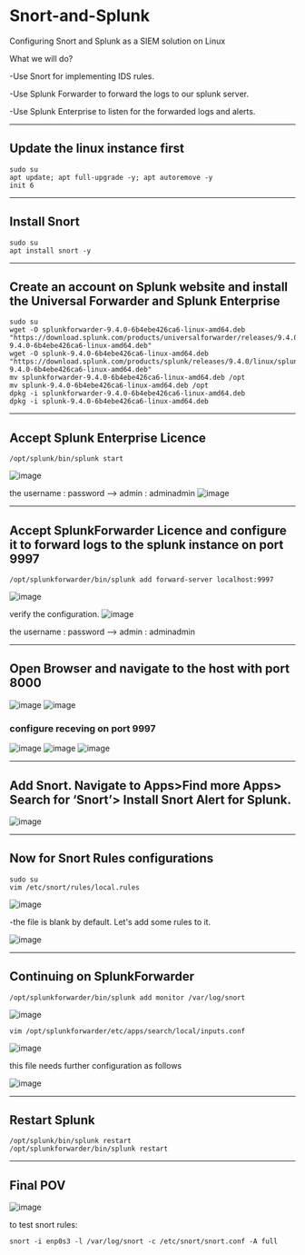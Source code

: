 # Snort-and-Splunk
Configuring Snort and Splunk as a SIEM solution on Linux

What we will do?

 -Use Snort for implementing IDS rules.
 
 -Use Splunk Forwarder to forward the logs to our splunk server.
 
 -Use Splunk Enterprise to listen for the forwarded logs and alerts.
 
--------------------------------------------------------

## Update the linux instance first

    sudo su
    apt update; apt full-upgrade -y; apt autoremove -y
    init 6
---------------------------------------------------------
## Install Snort

    sudo su
    apt install snort -y
----------------------------------------------------------
## Create an account on Splunk website and install the Universal Forwarder and Splunk Enterprise

    sudo su
    wget -O splunkforwarder-9.4.0-6b4ebe426ca6-linux-amd64.deb "https://download.splunk.com/products/universalforwarder/releases/9.4.0/linux/splunkforwarder-9.4.0-6b4ebe426ca6-linux-amd64.deb"
    wget -O splunk-9.4.0-6b4ebe426ca6-linux-amd64.deb "https://download.splunk.com/products/splunk/releases/9.4.0/linux/splunk-9.4.0-6b4ebe426ca6-linux-amd64.deb"
    mv splunkforwarder-9.4.0-6b4ebe426ca6-linux-amd64.deb /opt
    mv splunk-9.4.0-6b4ebe426ca6-linux-amd64.deb /opt
    dpkg -i splunkforwarder-9.4.0-6b4ebe426ca6-linux-amd64.deb
    dpkg -i splunk-9.4.0-6b4ebe426ca6-linux-amd64.deb
----------------------------------------------------------
## Accept Splunk Enterprise Licence

    /opt/splunk/bin/splunk start

   ![image](https://github.com/user-attachments/assets/35a621e3-0afa-4e98-9a49-3589204afb10)

the username : password --> admin : adminadmin
   ![image](https://github.com/user-attachments/assets/62802e8c-8975-4b0e-804c-848bf0d63582)

----------------------------------------------------------
## Accept SplunkForwarder Licence and configure it to forward logs to the splunk instance on port 9997

    /opt/splunkforwarder/bin/splunk add forward-server localhost:9997
  ![image](https://github.com/user-attachments/assets/e876c0b3-246c-44dc-bb2a-59e10207e3d2)

   verify the configuration.
   ![image](https://github.com/user-attachments/assets/639de289-1b06-4b07-8bbc-4a44fe58bda0)



  
   
the username : password --> admin : adminadmin
  

-------------------------------------------------------
## Open Browser and navigate to the host with port 8000

  ![image](https://github.com/user-attachments/assets/c13219cf-d7a4-432e-9f86-8b8fed44e4b8)
  ![image](https://github.com/user-attachments/assets/97ce9d1e-cf80-477c-8f89-cc15539f5946)

### configure receving on port 9997
![image](https://github.com/user-attachments/assets/45918f14-6cef-4947-940e-4ef9800110c8)
![image](https://github.com/user-attachments/assets/af230d20-47da-49e7-b77e-a08336cde572)
![image](https://github.com/user-attachments/assets/a5c3ec1f-77e8-4238-9120-4ac92d443ec9)

------------------------------------------------------------
## Add Snort. Navigate to Apps>Find more Apps> Search for ‘Snort’> Install Snort Alert for Splunk.

![image](https://github.com/user-attachments/assets/a92fcd08-35fe-4b0b-a426-27a59ec34e25)

------------------------------------------------------------
## Now for Snort Rules configurations

    sudo su
    vim /etc/snort/rules/local.rules
   
![image](https://github.com/user-attachments/assets/15d555fe-106e-4507-bc78-8985dfc13e0d)

-the file is blank by default. Let's add some rules to it.

![image](https://github.com/user-attachments/assets/8b7be5a0-4e9f-4a59-8fe5-2e670773e56e)

------------------------------------------------------------
## Continuing on SplunkForwarder

    /opt/splunkforwarder/bin/splunk add monitor /var/log/snort

 ![image](https://github.com/user-attachments/assets/3f9147bb-58e6-4f3b-8d77-d1d560dcc8d5)

    vim /opt/splunkforwarder/etc/apps/search/local/inputs.conf 
![image](https://github.com/user-attachments/assets/ec8695d5-1c49-4119-85a8-712e920edc4c)

this file needs further configuration as follows

![image](https://github.com/user-attachments/assets/6c3aab82-8451-461f-8278-ea03c6236022)



------------------------------------------------------------------
## Restart Splunk

    /opt/splunk/bin/splunk restart
    /opt/splunkforwarder/bin/splunk restart
------------------------------------------------------------------
## Final POV

![image](https://github.com/user-attachments/assets/0e64563e-9fc3-41c3-a714-e9cfc0327ebc)


to test snort rules:

    snort -i enp0s3 -l /var/log/snort -c /etc/snort/snort.conf -A full
